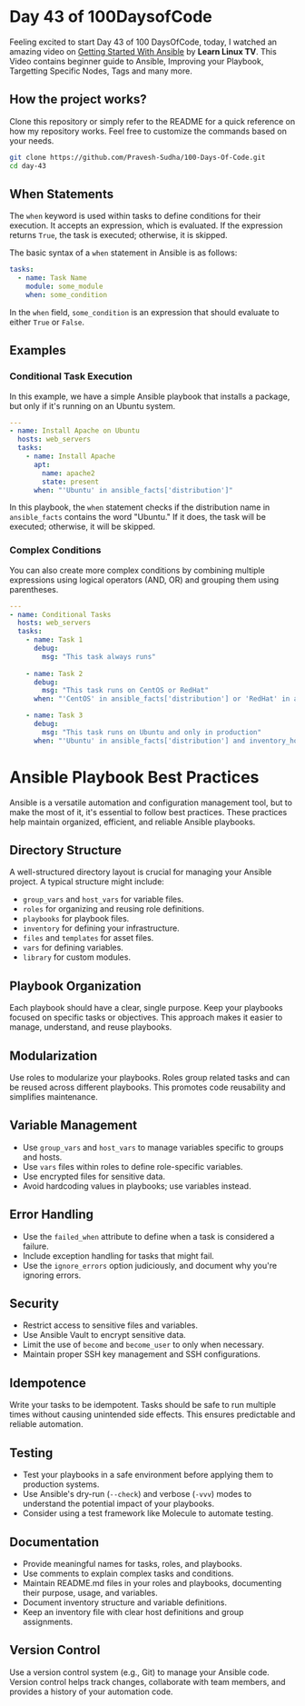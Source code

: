 # Day 43 of 100DaysofCode

Feeling excited to start Day 43 of 100 DaysOfCode, today, I watched an amazing video on [Getting Started With Ansible](https://youtube.com/playlist?list=PLT98CRl2KxKEUHie1m24-wkyHpEsa4Y70&si=UYA7FzyLue5zXTcL) by <b>Learn Linux TV</b>. This Video contains beginner guide to Ansible, Improving your Playbook, Targetting Specific Nodes, Tags and many more.

## How the project works?

Clone this repository or simply refer to the README for a quick reference on how my repository works. Feel free to customize the commands based on your needs.

```bash
git clone https://github.com/Pravesh-Sudha/100-Days-Of-Code.git
cd day-43
```

## When Statements

The `when` keyword is used within tasks to define conditions for their execution. It accepts an expression, which is evaluated. If the expression returns `True`, the task is executed; otherwise, it is skipped.

The basic syntax of a `when` statement in Ansible is as follows:
```yaml
tasks:
  - name: Task Name
    module: some_module
    when: some_condition
```

In the `when` field, `some_condition` is an expression that should evaluate to either `True` or `False`.

## Examples

### Conditional Task Execution

In this example, we have a simple Ansible playbook that installs a package, but only if it's running on an Ubuntu system.

```yaml
---
- name: Install Apache on Ubuntu
  hosts: web_servers
  tasks:
    - name: Install Apache
      apt:
        name: apache2
        state: present
      when: "'Ubuntu' in ansible_facts['distribution']"
```

In this playbook, the `when` statement checks if the distribution name in `ansible_facts` contains the word "Ubuntu." If it does, the task will be executed; otherwise, it will be skipped.

### Complex Conditions

You can also create more complex conditions by combining multiple expressions using logical operators (AND, OR) and grouping them using parentheses.

```yaml
---
- name: Conditional Tasks
  hosts: web_servers
  tasks:
    - name: Task 1
      debug:
        msg: "This task always runs"
    
    - name: Task 2
      debug:
        msg: "This task runs on CentOS or RedHat"
      when: "'CentOS' in ansible_facts['distribution'] or 'RedHat' in ansible_facts['distribution']"

    - name: Task 3
      debug:
        msg: "This task runs on Ubuntu and only in production"
      when: "'Ubuntu' in ansible_facts['distribution'] and inventory_hostname in groups['production']"
```

# Ansible Playbook Best Practices

Ansible is a versatile automation and configuration management tool, but to make the most of it, it's essential to follow best practices. These practices help maintain organized, efficient, and reliable Ansible playbooks.

## Directory Structure

A well-structured directory layout is crucial for managing your Ansible project. A typical structure might include:

- `group_vars` and `host_vars` for variable files.
- `roles` for organizing and reusing role definitions.
- `playbooks` for playbook files.
- `inventory` for defining your infrastructure.
- `files` and `templates` for asset files.
- `vars` for defining variables.
- `library` for custom modules.

## Playbook Organization

Each playbook should have a clear, single purpose. Keep your playbooks focused on specific tasks or objectives. This approach makes it easier to manage, understand, and reuse playbooks.

## Modularization

Use roles to modularize your playbooks. Roles group related tasks and can be reused across different playbooks. This promotes code reusability and simplifies maintenance.

## Variable Management

- Use `group_vars` and `host_vars` to manage variables specific to groups and hosts.
- Use `vars` files within roles to define role-specific variables.
- Use encrypted files for sensitive data.
- Avoid hardcoding values in playbooks; use variables instead.

## Error Handling

- Use the `failed_when` attribute to define when a task is considered a failure.
- Include exception handling for tasks that might fail.
- Use the `ignore_errors` option judiciously, and document why you're ignoring errors.

## Security

- Restrict access to sensitive files and variables.
- Use Ansible Vault to encrypt sensitive data.
- Limit the use of `become` and `become_user` to only when necessary.
- Maintain proper SSH key management and SSH configurations.

## Idempotence

Write your tasks to be idempotent. Tasks should be safe to run multiple times without causing unintended side effects. This ensures predictable and reliable automation.

## Testing

- Test your playbooks in a safe environment before applying them to production systems.
- Use Ansible's dry-run (`--check`) and verbose (`-vvv`) modes to understand the potential impact of your playbooks.
- Consider using a test framework like Molecule to automate testing.

## Documentation

- Provide meaningful names for tasks, roles, and playbooks.
- Use comments to explain complex tasks and conditions.
- Maintain README.md files in your roles and playbooks, documenting their purpose, usage, and variables.
- Document inventory structure and variable definitions.
- Keep an inventory file with clear host definitions and group assignments.

## Version Control

Use a version control system (e.g., Git) to manage your Ansible code. Version control helps track changes, collaborate with team members, and provides a history of your automation code.

